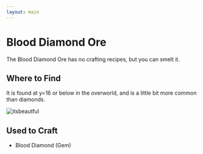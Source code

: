 ```yaml
---
layout: main
---
```


# Blood Diamond Ore

The Blood Diamond Ore has no crafting recipes, but you can smelt it.

## Where to Find

It is found at y=16 or below in the overworld, and is a little bit more common than diamonds.

![itsbeautful](https://t.gyazo.com/teams/chew/b60391f1eff531d60a1003c32ff5cb63.png)

## Used to Craft

- Blood Diamond (Gem)
